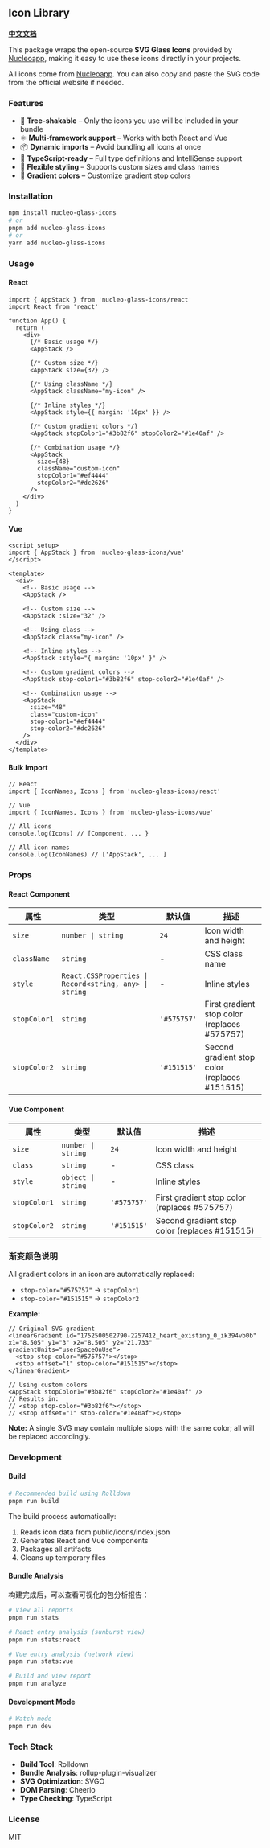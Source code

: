 ## Icon Library

[**中文文档**](https://github.com/tinglinzh/nucleo-glass-icons/blob/main/README.zh-CN.md)

This package wraps the open-source **SVG Glass Icons** provided by [Nucleoapp](https://nucleoapp.com/svg-glass-icons), making it easy to use these icons directly in your projects.

All icons come from [Nucleoapp](https://nucleoapp.com/svg-glass-icons). You can also copy and paste the SVG code from the official website if needed.

### Features

- 🌳 **Tree-shakable** – Only the icons you use will be included in your bundle
- ⚛️ **Multi-framework support** – Works with both React and Vue
- 📦 **Dynamic imports** – Avoid bundling all icons at once
- 🎯 **TypeScript-ready** – Full type definitions and IntelliSense support
- 🔧 **Flexible styling** – Supports custom sizes and class names
- 🎨 **Gradient colors** – Customize gradient stop colors

### Installation

```bash
npm install nucleo-glass-icons
# or
pnpm add nucleo-glass-icons
# or
yarn add nucleo-glass-icons
```

### Usage

#### React

```tsx
import { AppStack } from 'nucleo-glass-icons/react'
import React from 'react'

function App() {
  return (
    <div>
      {/* Basic usage */}
      <AppStack />

      {/* Custom size */}
      <AppStack size={32} />

      {/* Using className */}
      <AppStack className="my-icon" />

      {/* Inline styles */}
      <AppStack style={{ margin: '10px' }} />

      {/* Custom gradient colors */}
      <AppStack stopColor1="#3b82f6" stopColor2="#1e40af" />

      {/* Combination usage */}
      <AppStack
        size={48}
        className="custom-icon"
        stopColor1="#ef4444"
        stopColor2="#dc2626"
      />
    </div>
  )
}
```

#### Vue

```vue
<script setup>
import { AppStack } from 'nucleo-glass-icons/vue'
</script>

<template>
  <div>
    <!-- Basic usage -->
    <AppStack />

    <!-- Custom size -->
    <AppStack :size="32" />

    <!-- Using class -->
    <AppStack class="my-icon" />

    <!-- Inline styles -->
    <AppStack :style="{ margin: '10px' }" />

    <!-- Custom gradient colors -->
    <AppStack stop-color1="#3b82f6" stop-color2="#1e40af" />

    <!-- Combination usage -->
    <AppStack
      :size="48"
      class="custom-icon"
      stop-color1="#ef4444"
      stop-color2="#dc2626"
    />
  </div>
</template>
```

#### Bulk Import

```tsx
// React
import { IconNames, Icons } from 'nucleo-glass-icons/react'

// Vue
import { IconNames, Icons } from 'nucleo-glass-icons/vue'

// All icons
console.log(Icons) // [Component, ... }

// All icon names
console.log(IconNames) // ['AppStack', ... ]
```

### Props

#### React Component

| 属性 | 类型 | 默认值 | 描述 |
|------|------|--------|------|
| `size` | `number \| string` | `24` | Icon width and height |
| `className` | `string` | - | CSS class name |
| `style` | `React.CSSProperties \| Record<string, any> \| string` | - | Inline styles |
| `stopColor1` | `string` | `'#575757'` | First gradient stop color (replaces #575757) |
| `stopColor2` | `string` | `'#151515'` | Second gradient stop color (replaces #151515) |

#### Vue Component

| 属性 | 类型 | 默认值 | 描述 |
|------|------|--------|------|
| `size` | `number \| string` | `24` | Icon width and height |
| `class` | `string` | - | CSS class |
| `style` | `object \| string` | - | Inline styles |
| `stopColor1` | `string` | `'#575757'` | First gradient stop color (replaces #575757) |
| `stopColor2` | `string` | `'#151515'` | Second gradient stop color (replaces #151515) |

### 渐变颜色说明

All gradient colors in an icon are automatically replaced:

- `stop-color="#575757"` → `stopColor1`
- `stop-color="#151515"` → `stopColor2`

**Example:**
```tsx
// Original SVG gradient
<linearGradient id="1752500502790-2257412_heart_existing_0_ik394vb0b" x1="8.505" y1="3" x2="8.505" y2="21.733" gradientUnits="userSpaceOnUse">
  <stop stop-color="#575757"></stop>
  <stop offset="1" stop-color="#151515"></stop>
</linearGradient>
```

```tsx
// Using custom colors
<AppStack stopColor1="#3b82f6" stopColor2="#1e40af" />
// Results in:
// <stop stop-color="#3b82f6"></stop>
// <stop offset="1" stop-color="#1e40af"></stop>
```

**Note:** A single SVG may contain multiple stops with the same color; all will be replaced accordingly.

### Development

#### Build

```bash
# Recommended build using Rolldown
pnpm run build
```

The build process automatically:
1. Reads icon data from public/icons/index.json
2. Generates React and Vue components
3. Packages all artifacts
4. Cleans up temporary files

#### Bundle Analysis

构建完成后，可以查看可视化的包分析报告：

```bash
# View all reports
pnpm run stats

# React entry analysis (sunburst view)
pnpm run stats:react

# Vue entry analysis (network view)
pnpm run stats:vue

# Build and view report
pnpm run analyze
```

#### Development Mode

```bash
# Watch mode
pnpm run dev
```

### Tech Stack

- **Build Tool**: Rolldown
- **Bundle Analysis**: rollup-plugin-visualizer
- **SVG Optimization**: SVGO
- **DOM Parsing**: Cheerio
- **Type Checking**: TypeScript

### License

MIT
